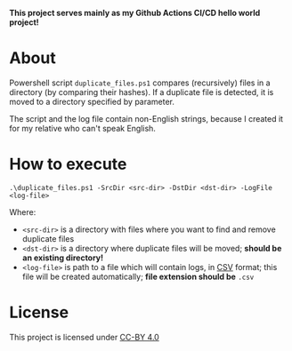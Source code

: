 **This project serves mainly as my Github Actions CI/CD hello world project!**

# About
Powershell script `duplicate_files.ps1` compares (recursively) files in a directory
(by comparing their hashes). If a duplicate file is detected, it is moved
to a directory specified by parameter.

The script and the log file contain non-English strings, because I created it for my relative
who can't speak English.

# How to execute
```
.\duplicate_files.ps1 -SrcDir <src-dir> -DstDir <dst-dir> -LogFile <log-file>
```
Where:
* `<src-dir>` is a directory with files where you want to find and remove duplicate files  
* `<dst-dir>` is a directory where duplicate files will be moved; **should be an existing directory!**
* `<log-file>` is path to a file which will contain logs, in [CSV](https://en.wikipedia.org/wiki/Comma-separated_values) format;
  this file will be created automatically; **file extension should be** `.csv`

# License
This project is licensed under [CC-BY 4.0](https://creativecommons.org/licenses/by/4.0/)
